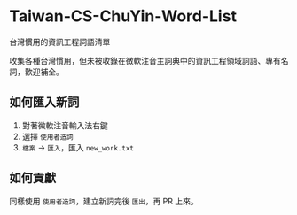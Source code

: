 # Taiwan-CS-ChuYin-Word-List
台灣慣用的資訊工程詞語清單

收集各種台灣慣用，但未被收錄在微軟注音主詞典中的資訊工程領域詞語、專有名詞，歡迎補全。

## 如何匯入新詞

1. 對著微軟注音輸入法右鍵
2. 選擇 `使用者造詞`
3. `檔案` -> `匯入`，匯入 `new_work.txt`

## 如何貢獻

同樣使用 `使用者造詞`，建立新詞完後 `匯出`，再 PR 上來。
